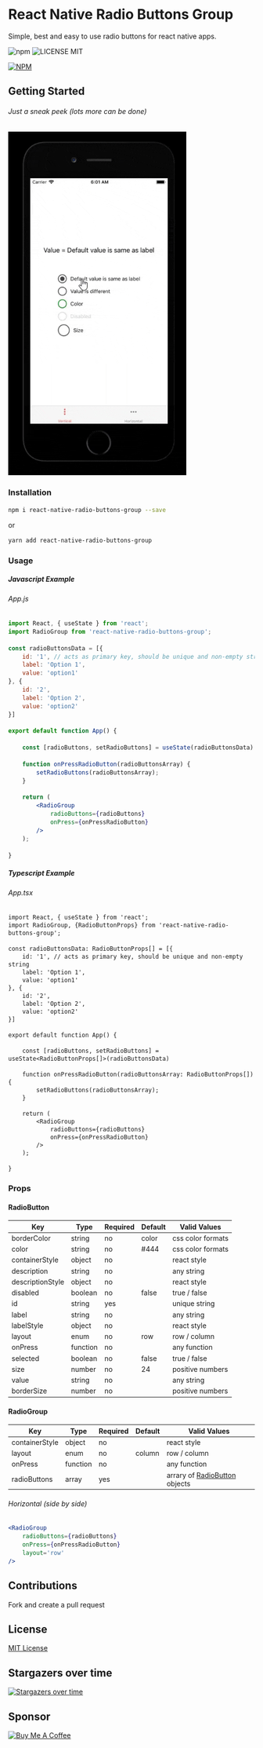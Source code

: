 # React Native Radio Buttons Group

Simple, best and easy to use radio buttons for react native apps.

![npm](https://img.shields.io/npm/v/react-native-radio-buttons-group) ![LICENSE MIT](https://img.shields.io/badge/license-MIT-brightgreen.svg)

[![NPM](https://nodei.co/npm/react-native-radio-buttons-group.png?downloads=true&downloadRank=true&stars=true)](https://nodei.co/npm/react-native-radio-buttons-group/)

## Getting Started

###### Just a sneak peek (lots more can be done)

![DEMO](./docs/images/react-native-radio-buttons-group.gif)

### Installation

```bash
npm i react-native-radio-buttons-group --save
```
or
```bash
yarn add react-native-radio-buttons-group
```

### Usage

##### Javascript Example

###### App.js
```jsx
import React, { useState } from 'react';
import RadioGroup from 'react-native-radio-buttons-group';

const radioButtonsData = [{
    id: '1', // acts as primary key, should be unique and non-empty string
    label: 'Option 1',
    value: 'option1'
}, {
    id: '2',
    label: 'Option 2',
    value: 'option2'
}]

export default function App() {

    const [radioButtons, setRadioButtons] = useState(radioButtonsData)

    function onPressRadioButton(radioButtonsArray) {
        setRadioButtons(radioButtonsArray);
    }

    return (
        <RadioGroup 
            radioButtons={radioButtons} 
            onPress={onPressRadioButton} 
        />
    );

}

```

##### Typescript Example

###### App.tsx
```tsx
import React, { useState } from 'react';
import RadioGroup, {RadioButtonProps} from 'react-native-radio-buttons-group';

const radioButtonsData: RadioButtonProps[] = [{
    id: '1', // acts as primary key, should be unique and non-empty string
    label: 'Option 1',
    value: 'option1'
}, {
    id: '2',
    label: 'Option 2',
    value: 'option2'
}]

export default function App() {

    const [radioButtons, setRadioButtons] = useState<RadioButtonProps[]>(radioButtonsData)

    function onPressRadioButton(radioButtonsArray: RadioButtonProps[]) {
        setRadioButtons(radioButtonsArray);
    }

    return (
        <RadioGroup 
            radioButtons={radioButtons} 
            onPress={onPressRadioButton} 
        />
    );

}

```

### Props

#### RadioButton
Key | Type | Required | Default | Valid Values
--- | --- | --- | --- | --- 
borderColor | string | no | color | css color formats
color | string | no | #444 | css color formats
containerStyle | object | no | | react style
description | string | no |  | any string
descriptionStyle | object | no |  | react style
disabled | boolean | no | false | true / false
id | string | yes |  | unique string
label | string | no |  | any string
labelStyle | object | no |  | react style
layout | enum | no | row | row / column
onPress | function | no |  | any function 
selected | boolean | no | false | true / false
size | number | no | 24 | positive numbers
value | string | no |  | any string
borderSize | number | no | | positive numbers

#### RadioGroup
Key | Type | Required | Default | Valid Values
--- | --- | --- | --- | ---
containerStyle | object | no | | react style
layout | enum | no | column | row / column
onPress | function | no | | any function
radioButtons | array | yes | | arrary of [RadioButton](#radiobutton) objects

###### Horizontal (side by side)
```jsx
<RadioGroup 
    radioButtons={radioButtons} 
    onPress={onPressRadioButton} 
    layout='row'
/>
```

## Contributions

Fork and create a pull request

## License

[MIT License](https://github.com/ThakurBallary/react-native-radio-buttons-group/blob/master/LICENSE)


## Stargazers over time

[![Stargazers over time](https://starchart.cc/ThakurBallary/react-native-radio-buttons-group.svg)](https://starchart.cc/ThakurBallary/react-native-radio-buttons-group)

## Sponsor
<a href="https://www.buymeacoffee.com/thakurballary" target="_blank"><img src="https://cdn.buymeacoffee.com/buttons/v2/default-yellow.png" alt="Buy Me A Coffee" style="height: 60px !important;width: 217px !important;" ></a>
